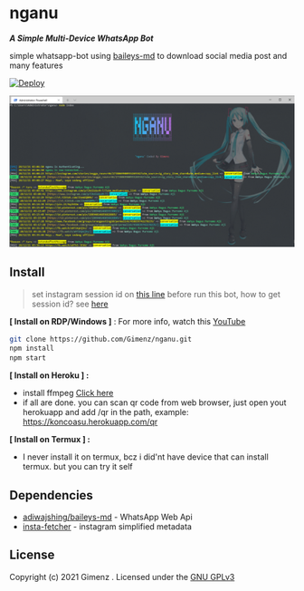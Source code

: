 # nganu

***A Simple Multi-Device WhatsApp Bot***

simple whatsapp-bot using [baileys-md](https://github.com/adiwajshing/Baileys/tree/multi-device/) to download social media post and many features

[![Deploy](https://www.herokucdn.com/deploy/button.svg)](https://heroku.com/deploy?template=https://github.com/Gimenz/nganu)

![nganu](./src/nganu.png)

## Install
> set instagram session id on [this line](https://github.com/Gimenz/nganu/blob/0a405f1f76910e7864fdc04f6bb17346b2fa0ebb/.env#L2) before run this bot, how to get session id? see [here](https://github.com/Gimenz/insta-fetcher/issues/3#issue-1074562576)

**[ Install on RDP/Windows ]** : For more info, watch this [YouTube](https://youtu.be/VJMz_Hcakk8)

```bash
git clone https://github.com/Gimenz/nganu.git
npm install
npm start
```
**[ Install on Heroku ] :**
 - install ffmpeg [Click here](https://elements.heroku.com/buildpacks/jonathanong/heroku-buildpack-ffmpeg-latest)
 - if all are done. you can scan qr code from web browser, just open yout herokuapp and add /qr in the path, example: https://koncoasu.herokuapp.com/qr

**[ Install on Termux ] :**
 - I never install it on termux, bcz i did'nt have device that can install termux. but you can try it self
  
## Dependencies
- [adiwajshing/baileys-md](https://github.com/adiwajshing/Baileys/tree/multi-device/) - WhatsApp Web Api
- [insta-fetcher](https://github.com/Gimenz/insta-fetcher) - instagram simplified metadata

## License
Copyright (c) 2021 Gimenz . Licensed under the [GNU GPLv3](https://github.com/Gimenz/nganu/blob/master/LICENSE)
